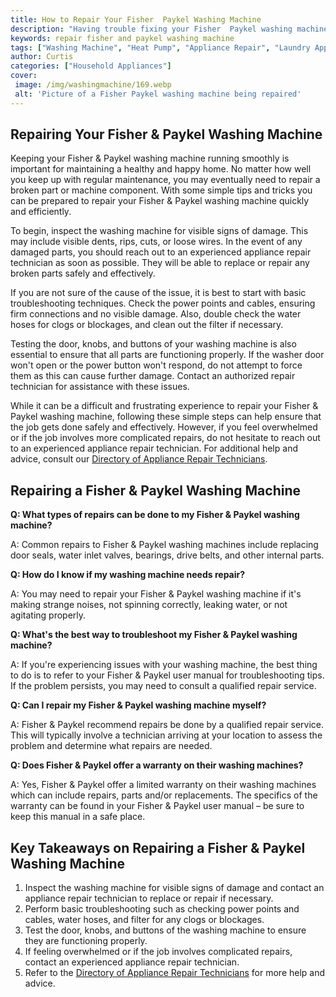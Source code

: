 ```yaml
---
title: How to Repair Your Fisher  Paykel Washing Machine
description: "Having trouble fixing your Fisher  Paykel washing machine Learn how to repair it quickly and efficiently with our easy troubleshooting guide"
keywords: repair fisher and paykel washing machine
tags: ["Washing Machine", "Heat Pump", "Appliance Repair", "Laundry Appliances", "Clean Appliance", "Appliance Brand"]
author: Curtis
categories: ["Household Appliances"]
cover: 
 image: /img/washingmachine/169.webp
 alt: 'Picture of a Fisher Paykel washing machine being repaired'
---
```

## Repairing Your Fisher & Paykel Washing Machine

Keeping your Fisher & Paykel washing machine running smoothly is important for maintaining a healthy and happy home. No matter how well you keep up with regular maintenance, you may eventually need to repair a broken part or machine component. With some simple tips and tricks you can be prepared to repair your Fisher & Paykel washing machine quickly and efficiently.

To begin, inspect the washing machine for visible signs of damage. This may include visible dents, rips, cuts, or loose wires. In the event of any damaged parts, you should reach out to an experienced appliance repair technician as soon as possible. They will be able to replace or repair any broken parts safely and effectively.

If you are not sure of the cause of the issue, it is best to start with basic troubleshooting techniques. Check the power points and cables, ensuring firm connections and no visible damage. Also, double check the water hoses for clogs or blockages, and clean out the filter if necessary. 

Testing the door, knobs, and buttons of your washing machine is also essential to ensure that all parts are functioning properly. If the washer door won't open or the power button won't respond, do not attempt to force them as this can cause further damage. Contact an authorized repair technician for assistance with these issues.

While it can be a difficult and frustrating experience to repair your Fisher & Paykel washing machine, following these simple steps can help ensure that the job gets done safely and effectively. However, if you feel overwhelmed or if the job involves more complicated repairs, do not hesitate to reach out to an experienced appliance repair technician. For additional help and advice, consult our [Directory of Appliance Repair Technicians](./pages/appliance-repair-technicians).

## Repairing a Fisher & Paykel Washing Machine

**Q: What types of repairs can be done to my Fisher & Paykel washing machine?**

A: Common repairs to Fisher & Paykel washing machines include replacing door seals, water inlet valves, bearings, drive belts, and other internal parts.

**Q: How do I know if my washing machine needs repair?**

A: You may need to repair your Fisher & Paykel washing machine if it's making strange noises, not spinning correctly, leaking water, or not agitating properly. 

**Q: What's the best way to troubleshoot my Fisher & Paykel washing machine?**

A: If you're experiencing issues with your washing machine, the best thing to do is to refer to your Fisher & Paykel user manual for troubleshooting tips. If the problem persists, you may need to consult a qualified repair service.

**Q: Can I repair my Fisher & Paykel washing machine myself?**

A: Fisher & Paykel recommend repairs be done by a qualified repair service. This will typically involve a technician arriving at your location to assess the problem and determine what repairs are needed.

**Q: Does Fisher & Paykel offer a warranty on their washing machines?**

A: Yes, Fisher & Paykel offer a limited warranty on their washing machines which can include repairs, parts and/or replacements. The specifics of the warranty can be found in your Fisher & Paykel user manual – be sure to keep this manual in a safe place.

## Key Takeaways on Repairing a Fisher & Paykel Washing Machine 
1. Inspect the washing machine for visible signs of damage and contact an appliance repair technician to replace or repair if necessary.
2. Perform basic troubleshooting such as checking power points and cables, water hoses, and filter for any clogs or blockages. 
3. Test the door, knobs, and buttons of the washing machine to ensure they are functioning properly. 
4. If feeling overwhelmed or if the job involves complicated repairs, contact an experienced appliance repair technician. 
5. Refer to the [Directory of Appliance Repair Technicians](./pages/appliance-repair-technicians) for more help and advice.
